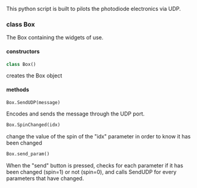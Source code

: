 This python script is built to pilots the photodiode electronics via UDP. 

### class Box
The Box containing the widgets of use.
#### constructors
```python
class Box()
```
creates the Box object

#### methods
```python 
Box.SendUDP(message)
```
Encodes and sends the message through the UDP port.

```python 
Box.SpinChanged(idx)
```
change the value of the spin of the "idx" parameter in order to know it has been changed

```python
Box.send_param()
```
When the "send" button is pressed, checks for each parameter if it has been changed (spin=1) or not (spin=0), and calls SendUDP for every parameters that have changed. 
